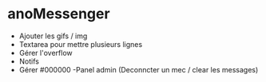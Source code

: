# anoMessenger
- Ajouter les gifs / img
- Textarea pour mettre plusieurs lignes
- Gérer l'overflow 
- Notifs 
- Gérer #000000
-Panel admin (Deconncter un mec / clear les messages)

